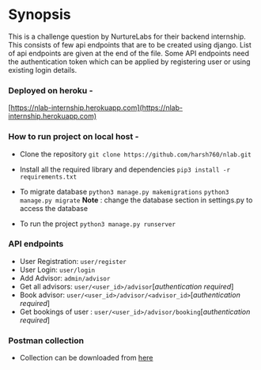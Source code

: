 

# Synopsis
This is a challenge question by NurtureLabs for their backend internship. This consists of few api endpoints that are to be created using django. List of api endpoints are given at the end of the file. 
Some API endpoints need the authentication token which can be applied by registering user or using existing login details.

### Deployed on heroku -
[https://nlab-internship.herokuapp.com](https://nlab-internship.herokuapp.com)

### How to run project on local host -
- Clone the repository
`git clone https://github.com/harsh760/nlab.git`

- Install all the required library and dependencies
`pip3 install -r requirements.txt`

- To migrate database
`python3 manage.py makemigrations`
`python3 manage.py migrate`
**Note** : change the database section in settings.py to access the database

- To run the project
`python3 manage.py runserver`


### API endpoints
- User Registration: `user/register`
- User Login: `user/login`
- Add Advisor: `admin/advisor`
- Get all advisors: `user/<user_id>/advisor`[*authentication required*]
- Book advisor: `user/<user_id>/advisor/<advisor_id>`[*authentication required*]
- Get bookings of user : `user/<user_id>/advisor/booking`[*authentication required*]


### Postman collection
- Collection can be downloaded from [here](https://drive.google.com/file/d/1IA_BEpYgdmCAFAeYgSodctZm94TTN2uC/view?usp=sharing)

